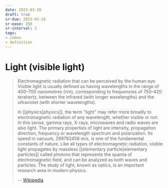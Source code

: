 ```yaml
---
date: 2023-03-20
draft: true
sr-due: 2023-03-16
sr-ease: 250
sr-interval: 3
tags:
- inbox
- definition
---
```


# Light (visible light)

> Electromagnetic radiation that can be perceived by the human eye. Visible
> light is usually defined as having wavelengths in the range of 400–700
> nanometres (nm), corresponding to frequencies of 750–420 terahertz, between
> the infrared (with longer wavelengths) and the ultraviolet (with shorter
> wavelengths).
>
> In [[physics|physics]], the term "light" may refer more broadly
> to electromagnetic radiation of any wavelength, whether visible or not. In
> this sense, gamma rays, X-rays, microwaves and radio waves are also light. The
> primary properties of light are intensity, propagation direction, frequency or
> wavelength spectrum and polarization. Its speed in vacuum,
> $299792458\text{ m/s}$, is one of the fundamental constants of nature. Like
> all types of electromagnetic radiation, visible light propagates by massless
> [[elementary particle|elementary particles]] called photons that
> represents the quanta of electromagnetic field, and can be analyzed as both
> waves and particles. The study of light, known as optics, is an important
> research area in modern physics.
>
> -- [Wikipedia](https://en.wikipedia.org/wiki/Visible_light)